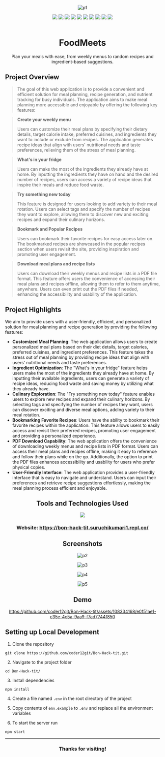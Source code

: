 <div align='center'>
   
![p1](https://github.com/coder12git/Bon-Hack-tit/assets/108334168/a34fdfcf-e315-40f3-9e8d-6019ec10001f)

<div>
   <img src="https://img.shields.io/github/repo-size/coder12git/Bon-Hack-tit?style=for-the-badge" />
   <img src="https://img.shields.io/github/issues-raw/coder12git/Bon-Hack-tit?style=for-the-badge" />
   <img src="https://img.shields.io/github/issues-closed-raw/coder12git/Bon-Hack-tit?style=for-the-badge" />
   <img src="https://img.shields.io/github/license/coder12git/Bon-Hack-tit?style=for-the-badge" />
   <img src="https://img.shields.io/github/issues-pr-raw/coder12git/Bon-Hack-tit?style=for-the-badge" />
   <img src="https://img.shields.io/github/issues-pr-closed-raw/coder12git/Bon-Hack-tit?style=for-the-badge" />
   <img src="https://img.shields.io/github/stars/coder12git/Bon-Hack-tit?style=for-the-badge" />
   <img src="https://img.shields.io/github/contributors/coder12git/Bon-Hack-tit?style=for-the-badge" />
   <img src="https://img.shields.io/github/forks/coder12git/Bon-Hack-tit?style=for-the-badge" />
   <img src="https://img.shields.io/github/last-commit/coder12git/Bon-Hack-tit?style=for-the-badge" />
</div>

<br>

# FoodMeets

Plan your meals with ease, from weekly menus to random recipes and ingredient-based suggestions.
   
</div>

## Project Overview
> The goal of this web application is to provide a convenient and efficient solution for meal planning, recipe generation, and nutrient tracking for busy individuals. The application aims to make meal planning more accessible and enjoyable by offering the following key features:

> **Create your weekly menu**
> 
> Users can customize their meal plans by specifying their dietary details, target calorie intake, preferred cuisines, and ingredients they want to include or exclude from recipes.
> The application generates recipe ideas that align with users' nutritional needs and taste preferences, relieving them of the stress of meal planning.

> **What's in your fridge**
> 
> Users can make the most of the ingredients they already have at home.
> By inputting the ingredients they have on hand and the desired number of recipes, users can access a variety of recipe ideas that inspire their meals and reduce food waste.

> **Try something new today**
>
> This feature is designed for users looking to add variety to their meal rotation.
> Users can select tags and specify the number of recipes they want to explore, allowing them to discover new and exciting recipes and expand their culinary horizons.

> **Bookmark and Popular Recipes**
> 
> Users can bookmark their favorite recipes for easy access later on.
> The bookmarked recipes are showcased in the popular recipes section when users revisit the site, providing inspiration and promoting user engagement.

> **Download meal plans and recipe lists**
>
> Users can download their weekly menus and recipe lists in a PDF file format.
> This feature offers users the convenience of accessing their meal plans and recipes offline, allowing them to refer to them anytime, anywhere.
> Users can even print out the PDF files if needed, enhancing the accessibility and usability of the application.

## Project Highlights

We aim to provide users with a user-friendly, efficient, and personalized solution for meal planning and recipe generation by providing the following features:

- **Customized Meal Planning**: The web application allows users to create personalized meal plans based on their diet details, target calories, preferred cuisines, and ingredient preferences. This feature takes the stress out of meal planning by providing recipe ideas that align with users' nutritional needs and taste preferences.
- **Ingredient Optimization**: The "What's in your fridge" feature helps users make the most of the ingredients they already have at home. By inputting their available ingredients, users can generate a variety of recipe ideas, reducing food waste and saving money by utilizing what they already have.
- **Culinary Exploration**: The "Try something new today" feature enables users to explore new recipes and expand their culinary horizons. By selecting tags and specifying the number of recipes they want, users can discover exciting and diverse meal options, adding variety to their meal rotation.
- **Bookmarking Favorite Recipes**: Users have the ability to bookmark their favorite recipes within the application. This feature allows users to easily access and revisit their preferred recipes, promoting user engagement and providing a personalized experience.
- **PDF Download Capability**: The web application offers the convenience of downloading weekly menus and recipe lists in PDF format. Users can access their meal plans and recipes offline, making it easy to reference and follow their plans while on the go. Additionally, the option to print the PDF files enhances accessibility and usability for users who prefer physical copies.
- **User-Friendly Interface**: The web application provides a user-friendly interface that is easy to navigate and understand. Users can input their preferences and retrieve recipe suggestions effortlessly, making the meal planning process efficient and enjoyable.

<div align='center'>
  
<h2>Tools and Technologies Used</h2>
<p align="center">
<a href="https://skillicons.dev">
<img src="https://skillicons.dev/icons?i=html,css,js,tailwindcss,nodejs,express,mongodb"/>
</a>
<h3>Website: <a href = "https://bon-hack-tit.suruchikumari1.repl.co/">https://bon-hack-tit.suruchikumari1.repl.co/</a></h3>
</p>

<h2>Screenshots</h2>

![p2](https://github.com/coder12git/Bon-Hack-tit/assets/108334168/5b426cea-e472-48ae-99ec-89bbb786a203)

![p3](https://github.com/coder12git/Bon-Hack-tit/assets/108334168/f50b3657-3a4b-4336-a661-da6dadb90596)

![p4](https://github.com/coder12git/Bon-Hack-tit/assets/108334168/3d8185c8-5303-406b-a012-9cc5123cf1f9)

![p5](https://github.com/coder12git/Bon-Hack-tit/assets/108334168/4ef6d68c-1a78-4ecf-bc8d-7789f4c971e6)

<h2>Demo</h2>



https://github.com/coder12git/Bon-Hack-tit/assets/108334168/e0f51ae1-c35e-4c5a-9aa9-f7ad7744f850



</div>

## Setting up Local Development

1. Clone the repository

```
git clone https://github.com/coder12git/Bon-Hack-tit.git
```

2. Navigate to the project folder

```
cd Bon-Hack-tit/
```

3. Install dependencies

```
npm install
```

4. Create a file named `.env` in the root directory of the project

5. Copy contents of `env.example` to `.env` and replace all the environment variables

6. To start the server run

```
npm start
```

<hr/>

<div align='center'>
  <h3>Thanks for visiting!</h3>
</div>
